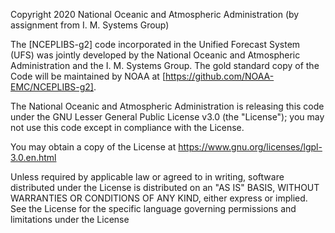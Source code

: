 Copyright 2020 National Oceanic and Atmospheric Administration (by assignment from I. M. Systems Group)
 
The [NCEPLIBS-g2] code incorporated in the Unified Forecast System (UFS) was jointly developed by the National Oceanic and Atmospheric Administration and the I. M. Systems Group. The gold standard copy of the Code will be maintained by NOAA at [https://github.com/NOAA-EMC/NCEPLIBS-g2].
 
The National Oceanic and Atmospheric Administration is releasing this code under the GNU Lesser General Public License v3.0 (the "License"); you may not use this code except in compliance with the License. 

You may obtain a copy of the License at
	https://www.gnu.org/licenses/lgpl-3.0.en.html
 
Unless required by applicable law or agreed to in writing, software distributed under the License is distributed on an "AS IS" BASIS, WITHOUT WARRANTIES OR CONDITIONS OF ANY KIND, either express or implied. See the License for the specific language governing permissions and limitations under the License
